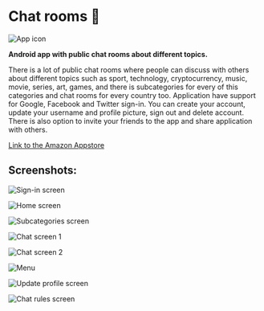 # Chat rooms :speech_balloon:

![App icon](https://lh3.googleusercontent.com/lHJZNngwNMDTk1cmIhlH6msCIdr1u08fO5Q-PIXufc_zXyvVAjMcfE0VcvE1LaRbARU=s180-rw)

**Android app with public chat rooms about different topics.**

There is a lot of public chat rooms where people can discuss with others about different topics such as sport, technology, cryptocurrency, music, movie, series, art, games, and there is subcategories for every of this categories and chat rooms for every country too.
Application have support for Google, Facebook and Twitter sign-in.
You can create your account, update your username and profile picture, sign out and delete account.
There is also option to invite your friends to the app and share application with others.

[Link to the Amazon Appstore](http://a.co/d/dEEt6vL)

## Screenshots:

![Sign-in screen](https://lh3.googleusercontent.com/A-vUWdMoSl9phlMV6Gu9NZVTiEHcLv3hpWxfvkCy07116Al_ah9iWXcVim3Q9SNgVHY=w1280-h699-rw)

![Home screen](https://lh3.googleusercontent.com/Gc9gUte2QJAlBGEGjmK5hoQo5wA-xwETnx48rFWIflIMJmGc65lWlojyIJl-8qZsOOSN=w1280-h699-rw)

![Subcategories screen](https://lh3.googleusercontent.com/enoifiHOqj9WHXyMWaDw3TXLNkfNl2TJQkQvBH4NR51nM4sJ3BdGM63t3KFnPWAoJY8=w1280-h699-rw)

![Chat screen 1](https://lh3.googleusercontent.com/reWbCmx0Tx767_aDWCKHiaS4UUJjv_uEqpbNfw-Gf_XU4Sjk5rzPJayObUJXHZbr0t0=w1280-h699-rw)

![Chat screen 2](https://lh3.googleusercontent.com/YdG4KDkELNklA6mmfqu2stlNtO35sCCV5natTmYQ-U7Mesi5qzgrsMNzfiEs6PfdWzE=w1280-h699-rw)

![Menu](https://lh3.googleusercontent.com/3brS7IPkswAEwbzieR5I6rH38FOS4cluUUt73QASiOUhG6kvIQcvSUQyU-B8ThRv6Q=w1280-h699-rw)

![Update profile screen](https://lh3.googleusercontent.com/krxTfpPZOwvX5labDKtUfCIXVrl4k3_IOAeSiGHL3RPx-hQvmZVadW6McWpG2VLb_Q=w1280-h699-rw)

![Chat rules screen](https://lh3.googleusercontent.com/iOzxzWKnPdQDSXr5JVdqGNXIFYU-77rp_wHICzVtiPpj4JzC5wgXPDonGyPw1S8e9S0U=w1280-h699-rw)
